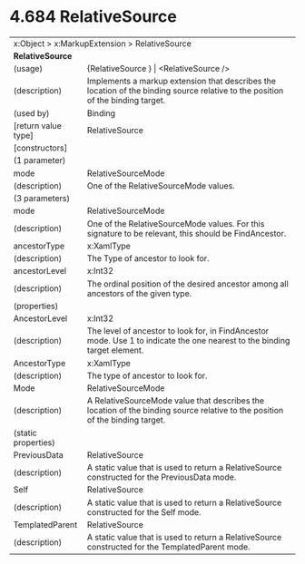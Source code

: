 <html dir="LTR" xmlns:mshelp="http://msdn.microsoft.com/mshelp" xmlns:ddue="http://ddue.schemas.microsoft.com/authoring/2003/5" xmlns:xlink="http://www.w3.org/1999/xlink" xmlns:tool="http://www.microsoft.com/tooltip">

<body>
 <input type="hidden" id="userDataCache" class="userDataStyle">
 <input type="hidden" id="hiddenScrollOffset">
 <img id="dropDownImage" style="display:none; height:0; width:0;" src="../local/drpdown.gif">
 <img id="dropDownHoverImage" style="display:none; height:0; width:0;" src="../local/drpdown_orange.gif">
 <img id="collapseImage" style="display:none; height:0; width:0;" src="../local/collapse.gif">
 <img id="expandImage" style="display:none; height:0; width:0;" src="../local/exp.gif">
 <img id="collapseAllImage" style="display:none; height:0; width:0;" src="../local/collall.gif">
 <img id="expandAllImage" style="display:none; height:0; width:0;" src="../local/expall.gif">
 <img id="copyImage" style="display:none; height:0; width:0;" src="../local/copycode.gif">
 <img id="copyHoverImage" style="display:none; height:0; width:0;" src="../local/copycodeHighlight.gif">
 <div id="header"><h1 class="heading">4.684 RelativeSource</h1></div>

 <div id="mainSection">
 <div id="mainBody">
 <div id="allHistory" class="saveHistory" onsave="saveAll()" onload="loadAll()"></div>
 <p xmlns:wsd="http://wsdev.schemas.microsoft.com/authoring/2008/2" xmlns:msxsl="urn:schemas-microsoft-com:xslt" xmlns:script="urn:script" xmlns:build="urn:build">
 </p>
 <div id="sectionSection0" class="section" name="collapseableSection">
 <content xmlns="http://ddue.schemas.microsoft.com/authoring/2003/5" xmlns:wsd="http://wsdev.schemas.microsoft.com/authoring/2008/2" xmlns:msxsl="urn:schemas-microsoft-com:xslt" xmlns:script="urn:script" xmlns:build="urn:build">
 </content>
 </div>
 <div id="sectionSection1" class="section" name="collapseableSection">
 <content xmlns="http://ddue.schemas.microsoft.com/authoring/2003/5" xmlns:wsd="http://wsdev.schemas.microsoft.com/authoring/2008/2" xmlns:msxsl="urn:schemas-microsoft-com:xslt" xmlns:script="urn:script" xmlns:build="urn:build">
 <table class="ProtocolAuthoredTable" xmlns="">
 <tr><td colspan="2">
<mshelp:link keywords="c0d383e4-fcdb-4546-a06b-81c262fe2a5e" tabindex="0">x:Object</mshelp:link> &gt; <mshelp:link keywords="a841a19c-4b0e-4f2b-9636-35739822b487" tabindex="0">x:MarkupExtension</mshelp:link> &gt; <mshelp:link keywords="95d26ccb-0dfc-4674-bf56-1f750f707599" tabindex="0">RelativeSource</mshelp:link> </td>
 </tr>
 <tr><td colspan="2">
 <b>RelativeSource</b> </td>
 </tr>
 <tr><td><div class="indent0">(usage)</div></td>
 <td>{RelativeSource } | &lt;RelativeSource /&gt;</td>
 </tr>
 <tr><td><div class="indent0">(description)</div></td>
 <td>Implements a markup extension that describes the location of the binding source relative to the position of the binding target.</td>
 </tr>
 <tr><td><div class="indent0">(used by)</div></td>
 <td><mshelp:link keywords="61de00cd-4179-412c-aed6-dc27b18a5185" tabindex="0">Binding</mshelp:link></td>
 </tr>
 <tr><td><div class="indent0">[return value type]</div></td>
 <td><mshelp:link keywords="95d26ccb-0dfc-4674-bf56-1f750f707599" tabindex="0">RelativeSource</mshelp:link></td>
 </tr>
 <tr><td><div class="indent0">[constructors]</div></td>
 <td></td>
 </tr>
 <tr><td><div class="indent2">(1 parameter)</div></td>
 <td></td>
 </tr>
 <tr><td><div class="indent3">mode</div></td>
 <td><mshelp:link keywords="330428a8-e7f2-46ec-9e5a-694b5cd1646a" tabindex="0">RelativeSourceMode</mshelp:link></td>
 </tr>
 <tr><td><div class="indent4">(description)</div></td>
 <td>One of the RelativeSourceMode values.</td>
 </tr>
 <tr><td><div class="indent2">(3 parameters)</div></td>
 <td></td>
 </tr>
 <tr><td><div class="indent3">mode</div></td>
 <td><mshelp:link keywords="330428a8-e7f2-46ec-9e5a-694b5cd1646a" tabindex="0">RelativeSourceMode</mshelp:link></td>
 </tr>
 <tr><td><div class="indent4">(description)</div></td>
 <td>One of the RelativeSourceMode values. For this signature to be relevant, this should be FindAncestor.</td>
 </tr>
 <tr><td><div class="indent3">ancestorType</div></td>
 <td><mshelp:link keywords="c34d398c-d449-4848-9394-a3c84f3bc1f9" tabindex="0">x:XamlType</mshelp:link></td>
 </tr>
 <tr><td><div class="indent4">(description)</div></td>
 <td>The Type of ancestor to look for.</td>
 </tr>
 <tr><td><div class="indent3">ancestorLevel</div></td>
 <td><mshelp:link keywords="57ed3bba-3cbe-4a1d-b855-b0b0b4b4a992" tabindex="0">x:Int32</mshelp:link></td>
 </tr>
 <tr><td><div class="indent4">(description)</div></td>
 <td>The ordinal position of the desired ancestor among all ancestors of the given type.</td>
 </tr>
 <tr><td><div class="indent0">(properties)</div></td>
 <td></td>
 </tr>
 <tr><td><div class="indent2">AncestorLevel</div></td>
 <td><mshelp:link keywords="57ed3bba-3cbe-4a1d-b855-b0b0b4b4a992" tabindex="0">x:Int32</mshelp:link></td>
 </tr>
 <tr><td><div class="indent4">(description)</div></td>
 <td>The level of ancestor to look for, in FindAncestor mode. Use 1 to indicate the one nearest to the binding target element.</td>
 </tr>
 <tr><td><div class="indent2">AncestorType</div></td>
 <td><mshelp:link keywords="c34d398c-d449-4848-9394-a3c84f3bc1f9" tabindex="0">x:XamlType</mshelp:link></td>
 </tr>
 <tr><td><div class="indent4">(description)</div></td>
 <td>The type of ancestor to look for.</td>
 </tr>
 <tr><td><div class="indent2">Mode</div></td>
 <td><mshelp:link keywords="330428a8-e7f2-46ec-9e5a-694b5cd1646a" tabindex="0">RelativeSourceMode</mshelp:link></td>
 </tr>
 <tr><td><div class="indent4">(description)</div></td>
 <td>A RelativeSourceMode value that describes the location of the binding source relative to the position of the binding target.</td>
 </tr>
 <tr><td><div class="indent0">(static properties)</div></td>
 <td></td>
 </tr>
 <tr><td><div class="indent2">PreviousData</div></td>
 <td><mshelp:link keywords="95d26ccb-0dfc-4674-bf56-1f750f707599" tabindex="0">RelativeSource</mshelp:link></td>
 </tr>
 <tr><td><div class="indent4">(description)</div></td>
 <td>A static value that is used to return a RelativeSource constructed for the PreviousData mode.</td>
 </tr>
 <tr><td><div class="indent2">Self</div></td>
 <td><mshelp:link keywords="95d26ccb-0dfc-4674-bf56-1f750f707599" tabindex="0">RelativeSource</mshelp:link></td>
 </tr>
 <tr><td><div class="indent4">(description)</div></td>
 <td>A static value that is used to return a RelativeSource constructed for the Self mode.</td>
 </tr>
 <tr><td><div class="indent2">TemplatedParent</div></td>
 <td><mshelp:link keywords="95d26ccb-0dfc-4674-bf56-1f750f707599" tabindex="0">RelativeSource</mshelp:link></td>
 </tr>
 <tr><td><div class="indent4">(description)</div></td>
 <td>A static value that is used to return a RelativeSource constructed for the TemplatedParent mode.</td>
 </tr>
</table>
 </content>
 </div>
 <!--[if gte IE 5]>
 <tool:tip element="languageFilterToolTip" avoidmouse="false"/>
 <![endif]-->
 </div>
 <a name="feedback"></a><span></span>
 </div>
</body></html>
